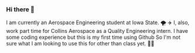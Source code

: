 ### Hi there 👋

I am currently an Aerospace Engineering student at Iowa State. :tornado: :airplane:
I, also, work part time for Collins Aerospace as a Quality Engineering intern.
I have some coding experience but this is my first time using Github So I'm not sure what I am looking to use this for other than class yet. :man_shrugging:
<!--
**ForestBurgess/ForestBurgess** is a ✨ _special_ ✨ repository because its `README.md` (this file) appears on your GitHub profile.

Here are some ideas to get you started:

- 🔭 I’m currently working on ...
- 🌱 I’m currently learning ...
- 👯 I’m looking to collaborate on ...
- 🤔 I’m looking for help with ...
- 💬 Ask me about ...
- 📫 How to reach me: ...
- 😄 Pronouns: ...
- ⚡ Fun fact: ...
-->
